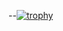 --[![trophy](https://github-profile-trophy.vercel.app/?username=ryo-ma&theme=onedark)](https://github.com/ryo-ma/github-profile-trophy)
